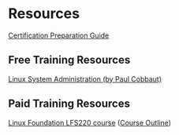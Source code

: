 # Resources

[Certification Preparation Guide](http://training.linuxfoundation.org/download-free-certification-prep-guide)

## Free Training Resources

[Linux System Administration (by Paul Cobbaut)](http://linux-training.be/files/books/LinuxAdm.pdf)

## Paid Training Resources

[Linux Foundation LFS220 course](http://training.linuxfoundation.org/linux-courses/system-administration-training/linux-system-administration) ([Course Outline](http://training.linuxfoundation.org/linux-courses/linux-system-administration/outline))